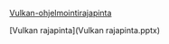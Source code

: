 
[Vulkan-ohjelmointirajapinta](Vulkan-ohjelmointirajapinta.pdf)

[Vulkan rajapinta](Vulkan rajapinta.pptx)
